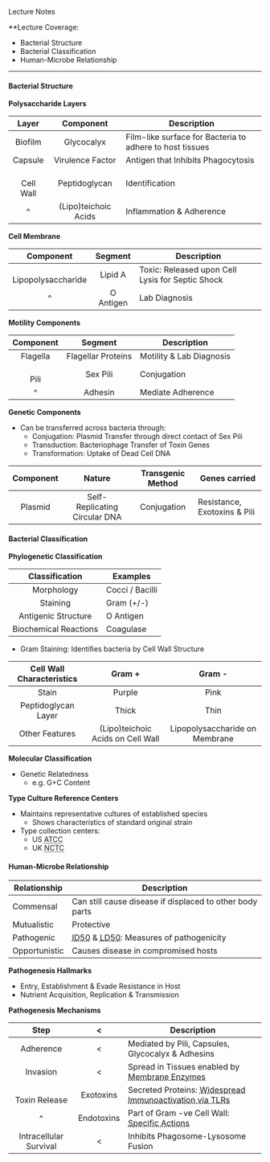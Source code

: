 Lecture Notes

**Lecture Coverage:
- Bacterial Structure
- Bacterial Classification
- Human-Microbe Relationship

---
#### **Bacterial Structure**
**Polysaccharide Layers**

|     Layer     |      Component       | Description                                              |
| :-----------: | :------------------: | -------------------------------------------------------- |
|    Biofilm    |      Glycocalyx      | Film-like surface for Bacteria to adhere to host tissues |
|    Capsule    |   Virulence Factor   | Antigen that Inhibits Phagocytosis                       |
| <br>Cell Wall |    Peptidoglycan     | Identification                                           |
|       ^       | (Lipo)teichoic Acids | Inflammation & Adherence                                 |
**Cell Membrane**

|       Component        |  Segment  | Description                                      |
| :--------------------: | :-------: | ------------------------------------------------ |
| <br>Lipopolysaccharide |  Lipid A  | Toxic: Released upon Cell Lysis for Septic Shock |
|           ^            | O Antigen | Lab Diagnosis                                    |
**Motility Components**

| Component |      Segment       | Description              |
| :-------: | :----------------: | ------------------------ |
| Flagella  | Flagellar Proteins | Motility & Lab Diagnosis |
| <br>Pili  |      Sex Pili      | Conjugation              |
|     ^     |      Adhesin       | Mediate Adherence        |
**Genetic Components**
- Can be transferred across bacteria through:
	- Conjugation: Plasmid Transfer through direct contact of Sex Pili
	- Transduction: Bacteriophage Transfer of Toxin Genes
	- Transformation: Uptake of Dead Cell DNA

|  Component  |                  Nature                   | Transgenic Method | Genes carried                |
| :---------: | :---------------------------------------: | :---------------: | ---------------------------- |
|   Plasmid   |       Self-Replicating Circular DNA       |    Conjugation    | Resistance, Exotoxins & Pili |


#### **Bacterial Classification**
**Phylogenetic Classification**

|    Classification     | Examples        |
| :-------------------: | --------------- |
|      Morphology       | Cocci / Bacilli |
|       Staining        | Gram (+/-)      |
|  Antigenic Structure  | O Antigen       |
| Biochemical Reactions | Coagulase       |
- Gram Staining: Identifies bacteria by Cell Wall Structure

| Cell Wall Characteristics |              Gram +               |             Gram -             |
| :-----------------------: | :-------------------------------: | :----------------------------: |
|           Stain           |              Purple               |              Pink              |
|    Peptidoglycan Layer    |               Thick               |              Thin              |
|      Other Features       | (Lipo)teichoic Acids on Cell Wall | Lipopolysaccharide on Membrane |

**Molecular Classification**
- Genetic Relatedness
	- e.g. G+C Content

**Type Culture Reference Centers**
- Maintains representative cultures of established species
	- Shows characteristics of standard original strain
- Type collection centers:
	- US <abbr Title="American Type Culture Collection">ATCC</abbr>
	- UK <abbr Title="National Collection of Type Cultures">NCTC</abbr>


#### **Human-Microbe Relationship**

| Relationship  | Description                                                                                                          |
| ------------- | -------------------------------------------------------------------------------------------------------------------- |
| Commensal     | Can still cause disease if displaced to other body parts                                                             |
| Mutualistic   | Protective                                                                                                           |
| Pathogenic    | <abbr Title="50% Infectious Dose">ID50</abbr> & <abbr Title="50% Lethal Dose">LD50</abbr>: Measures of pathogenicity |
| Opportunistic | Causes disease in compromised hosts                                                                                  |

**Pathogenesis Hallmarks**
- Entry, Establishment & Evade Resistance in Host
- Nutrient Acquisition, Replication & Transmission

**Pathogenesis Mechanisms**

|          Step          |     <      | Description                                                                                                        |
| :--------------------: | :--------: | ------------------------------------------------------------------------------------------------------------------ |
|       Adherence        |     <      | Mediated by Pili, Capsules, Glycocalyx & Adhesins                                                                  |
|        Invasion        |     <      | Spread in Tissues enabled by <abbr Title="Collagenase & Hyaluronidase">Membrane Enzymes</abbr>                     |
|   <br>Toxin Release    | Exotoxins  | Secreted Proteins: <abbr Title="Macrophage, Inflammation & Coagulation ">Widespread Immunoactivation via TLRs      |
|           ^            | Endotoxins | Part of Gram -ve Cell Wall: <abbr Title="↓ Protein Synthesis; ↑ cAMP, Neurotoxin & Superantigens">Specific Actions |
| Intracellular Survival |     <      | Inhibits Phagosome-Lysosome Fusion                                                                                 |
